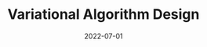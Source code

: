 ---
title: "Variational Algorithm Design"
collection: talks
type: "Certificate"
permalink: /talks/2014-02-01-talk-2
venue: "IBM"
date: 2022-07-01
---